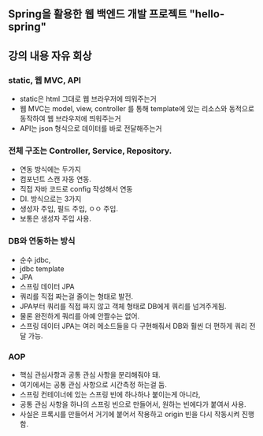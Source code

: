 Spring을 활용한 웹 백엔드 개발 프로젝트 "hello-spring"
---

강의 내용 자유 회상
---

### static, 웹 MVC, API  
- static은 html 그대로 웹 브라우저에 띄워주는거  
- 웹 MVC는 model, view, controller 를 통해 template에 있는 리소스와 동적으로 동작하여 웹 브라우저에 띄워주는거  
- API는 json 형식으로 데이터를 바로 전달해주는거  

### 전체 구조는 Controller, Service, Repository.
- 연동 방식에는 두가지
- 컴포넌트 스캔 자동 연동.
- 직접 자바 코드로 config 작성해서 연동 
- DI. 방식으로는 3가지
- 생성자 주입, 필드 주입, ㅇㅇ 주입.
- 보통은 생성자 주입 사용.

### DB와 연동하는 방식
- 순수 jdbc,
- jdbc template
- JPA
- 스프링 데이터 JPA
- 쿼리를 직접 짜는걸 줄이는 형태로 발전.
- JPA부터 쿼리를 직접 짜지 않고 객체 형태로 DB에게 쿼리를 넘겨주게됨.
- 물론 완전하게 쿼리를 아예 안짤수는 없어.
- 스프링 데이터 JPA는 여러 메소드들을 다 구현해줘서 DB와 훨씬 더 편하게 쿼리 전달 가능.

### AOP
- 핵심 관심사항과 공통 관심 사항을 분리해줘야 돼.
- 여기에서는 공통 관심 사항으로 시간측정 하는걸 둠.
- 스프링 컨테이너에 있는 스프링 빈에 하나하나 붙이는게 아니라,
- 공통 관심 사항을 하나의 스프링 빈으로 만들어서, 원하는 빈에다가 붙여서 사용.
- 사실은 프록시를 만들어서 거기에 붙어서 작용하고 origin 빈을 다시 작동시켜 진행함.




